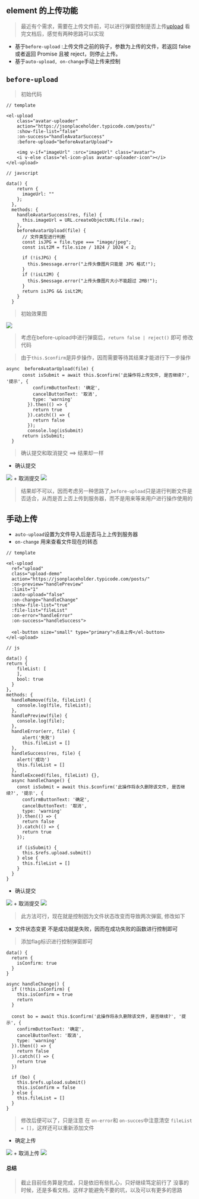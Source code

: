## element 的上传功能
> 最近有个需求，需要在上传文件前，可以进行弹窗控制是否上传[upload](http://element-cn.eleme.io/#/zh-CN/component/upload)
> 看完文档后，感觉有两种思路可以实现
+ 基于`before-upload` :上传文件之前的钩子，参数为上传的文件，若返回 false 或者返回 Promise 且被 reject，则停止上传。
+ 基于`auto-upload, on-change`手动上传来控制

## `before-upload`
> 初始代码
```
// template

<el-upload 
    class="avatar-uploader" 
    action="https://jsonplaceholder.typicode.com/posts/" 
    :show-file-list="false" 
    :on-success="handleAvatarSuccess" 
    :before-upload="beforeAvatarUpload">
    
    <img v-if="imageUrl" :src="imageUrl" class="avatar">
    <i v-else class="el-icon-plus avatar-uploader-icon"></i>
</el-upload>

// javscript

data() {
    return {
      imageUrl: ""
    };
  },
  methods: {
    handleAvatarSuccess(res, file) {
      this.imageUrl = URL.createObjectURL(file.raw);
    },
    beforeAvatarUpload(file) {
      // 文件类型进行判断  
      const isJPG = file.type === "image/jpeg";
      const isLt2M = file.size / 1024 / 1024 < 2;

      if (!isJPG) {
        this.$message.error("上传头像图片只能是 JPG 格式!");
      }
      if (!isLt2M) {
        this.$message.error("上传头像图片大小不能超过 2MB!");
      }
      return isJPG && isLt2M;
    }
  }
```
> 初始效果图
<img src="./../../imgs/upload1.gif">

> 考虑在before-upload中进行弹窗后，`return false | reject()` 即可
> 修改代码

> 由于`this.$confirm`是异步操作，因而需要等待其结果才能进行下一步操作
```
async  beforeAvatarUpload(file) {
      const isSubmit = await this.$confirm('此操作将上传文件, 是否继续?', '提示', {
          confirmButtonText: '确定',
          cancelButtonText: '取消',
          type: 'warning'
        }).then(() => {
          return true
        }).catch(() => { 
          return false        
        });
        console.log(isSubmit)
      return isSubmit;
  }
```
> 确认提交和取消提交 ==> 结果却一样
+ 确认提交
<img src="./../../imgs/success.gif">
+ 取消提交
<img src="./../../imgs/error.gif">

> 结果却不可以，因而考虑另一种思路了,`before-upload`只是进行判断文件是否适合，从而是否上否上传到服务器，而不是用来等来用户进行操作使用的

## 手动上传
+ `auto-upload`设置为文件导入后是否马上上传到服务器
+ `on-change` 用来查看文件现在的转态

```
// template

<el-upload 
  ref="upload"
  class="upload-demo" 
  action="https://jsonplaceholder.typicode.com/posts/" 
  :on-preview="handlePreview" 
  :limit="1" 
  :auto-upload="false"
  :on-change="handleChange"
  :show-file-list="true" 
  :file-list="fileList"
  :on-error="handleError"
  :on-success="handleSuccess">
  
  <el-button size="small" type="primary">点击上传</el-button>
</el-upload>

// js

data() {
return {
    fileList: [
    ],
    bool: true
  }
},
methods: {
  handleRemove(file, fileList) {
    console.log(file, fileList);
  },
  handlePreview(file) {
    console.log(file);
  },
  handleError(err, file) {
      alert('失败')
      this.fileList = []
  },
  handleSuccess(res, file) {
    alert('成功')
    this.fileList = []
  },
  handleExceed(files, fileList) {},
  async handleChange() {
    const isSubmit = await this.$confirm('此操作将永久删除该文件, 是否继续?', '提示', {
      confirmButtonText: '确定',
      cancelButtonText: '取消',
      type: 'warning'
    }).then(() => {
      return false
    }).catch(() => { 
      return true        
    });

    if (isSubmit) {
      this.$refs.upload.submit()  
    } else {
      this.fileList = []
    }
  }  
}
```
+ 确认提交
<img src="./../../imgs/auot-success.gif">
+ 取消提交
<img src="./../../imgs/auot-clear.gif">

> 此方法可行，现在就是控制因为文件状态改变而导致两次弹窗, 修改如下
+ 文件状态变更 不是成功就是失败，因而在成功失败的函数进行控制即可

> 添加flag标识进行控制弹窗即可
```
data() {
  return {
    isConfirm: true
  }
}

async handleChange() {
  if (!this.isConfirm) {
    this.isConfirm = true
    return
  }

  const bo = await this.$confirm('此操作将永久删除该文件, 是否继续?', '提示', {
    confirmButtonText: '确定',
    cancelButtonText: '取消',
    type: 'warning'
  }).then(() => {
    return false
  }).catch(() => { 
    return true        
  })

  if (bo) {
    this.$refs.upload.submit()
    this.isConfirm = false
  } else {
    this.fileList = []
  }
}
```
> 修改后便可以了，只是注意 在 `on-error`和 `on-succes`中注意清空 `fileList = []`，这样还可以重新添加文件
+ 确定上传
<img src="./../../imgs/num-success.gif">
+ 取消上传
<img src="./../../imgs/num-clear.gif">

#### 总结
> 截止目前任务算是完成，只是依旧有些扎心，只好继续笃定前行了
> 没事的时候，还是多看文档，这样才能避免不要的坑，以及可以有更多的思路
